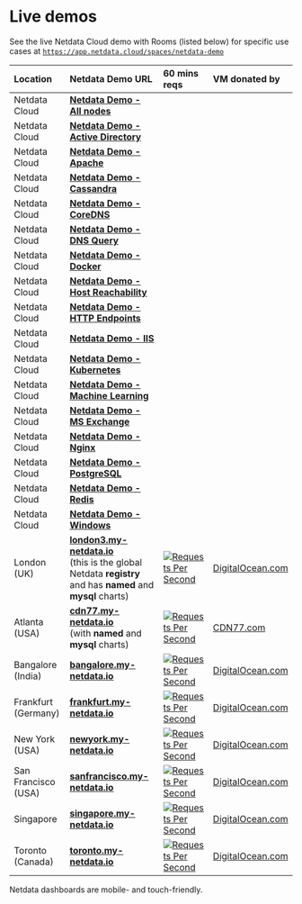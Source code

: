 
# Live demos

See the live Netdata Cloud demo with Rooms (listed below) for specific use cases at [`https://app.netdata.cloud/spaces/netdata-demo`](https://app.netdata.cloud/spaces/netdata-demo)

| Location            | Netdata Demo URL                                                                                                                                | 60 mins reqs                                                                                                                                                                                                                                                 | VM donated by                                      |
|:--------------------|:------------------------------------------------------------------------------------------------------------------------------------------------|:-------------------------------------------------------------------------------------------------------------------------------------------------------------------------------------------------------------------------------------------------------------|:---------------------------------------------------|
| Netdata Cloud       | **[Netdata Demo - All nodes](https://app.netdata.cloud/spaces/netdata-demo/rooms/all-nodes/overview)**                                          |                                                                                                                                                                                                                                                              |                                                    |
| Netdata Cloud       | **[Netdata Demo - Active Directory](https://app.netdata.cloud/spaces/netdata-demo/rooms/active-directory/overview)**                            |                                                                                                                                                                                                                                                              |                                                    |
| Netdata Cloud       | **[Netdata Demo - Apache](https://app.netdata.cloud/spaces/netdata-demo/rooms/apache/overview)**                                                |                                                                                                                                                                                                                                                              |                                                    |
| Netdata Cloud       | **[Netdata Demo - Cassandra](https://app.netdata.cloud/spaces/netdata-demo/rooms/cassandra/overview)**                                          |                                                                                                                                                                                                                                                              |                                                    |
| Netdata Cloud       | **[Netdata Demo - CoreDNS](https://app.netdata.cloud/spaces/netdata-demo/rooms/coredns/overview)**                                              |                                                                                                                                                                                                                                                              |                                                    |
| Netdata Cloud       | **[Netdata Demo - DNS Query](https://app.netdata.cloud/spaces/netdata-demo/rooms/dns-query/overview)**                                          |                                                                                                                                                                                                                                                              |                                                    |
| Netdata Cloud       | **[Netdata Demo - Docker](https://app.netdata.cloud/spaces/netdata-demo/rooms/docker/overview)**                                                |                                                                                                                                                                                                                                                              |                                                    |
| Netdata Cloud       | **[Netdata Demo - Host Reachability](https://app.netdata.cloud/spaces/netdata-demo/rooms/host-reachability/overview)**                          |                                                                                                                                                                                                                                                              |                                                    |
| Netdata Cloud       | **[Netdata Demo - HTTP Endpoints](https://app.netdata.cloud/spaces/netdata-demo/rooms/http-endpoints/overview)**                                |                                                                                                                                                                                                                                                              |                                                    |
| Netdata Cloud       | **[Netdata Demo - IIS](https://app.netdata.cloud/spaces/netdata-demo/rooms/iis/overview)**                                                      |                                                                                                                                                                                                                                                              |                                                    |
| Netdata Cloud       | **[Netdata Demo - Kubernetes](https://app.netdata.cloud/spaces/netdata-demo/rooms/kubernetes/kubernetes)**                                      |                                                                                                                                                                                                                                                              |                                                    |
| Netdata Cloud       | **[Netdata Demo - Machine Learning](https://app.netdata.cloud/spaces/netdata-demo/rooms/machine-learning/overview)**                            |                                                                                                                                                                                                                                                              |                                                    |
| Netdata Cloud       | **[Netdata Demo - MS Exchange](https://app.netdata.cloud/spaces/netdata-demo/rooms/ms-exchange/overview)**                                      |                                                                                                                                                                                                                                                              |                                                    |
| Netdata Cloud       | **[Netdata Demo - Nginx](https://app.netdata.cloud/spaces/netdata-demo/rooms/nginx/overview)**                                                  |                                                                                                                                                                                                                                                              |                                                    |
| Netdata Cloud       | **[Netdata Demo - PostgreSQL](https://app.netdata.cloud/spaces/netdata-demo/rooms/postgresql/overview)**                                        |                                                                                                                                                                                                                                                              |                                                    |
| Netdata Cloud       | **[Netdata Demo - Redis](https://app.netdata.cloud/spaces/netdata-demo/rooms/redis/overview)**                                                  |                                                                                                                                                                                                                                                              |                                                    |
| Netdata Cloud       | **[Netdata Demo - Windows](https://app.netdata.cloud/spaces/netdata-demo/rooms/windows/overview)**                                              |                                                                                                                                                                                                                                                              |                                                    |
| London (UK)         | **[london3.my-netdata.io](https://london3.my-netdata.io)**<br/>(this is the global Netdata **registry** and has **named** and **mysql** charts) | [![Requests Per Second](https://london3.my-netdata.io/api/v1/badge.svg?chart=netdata.requests&dimensions=requests&after=-3600&options=unaligned&group=sum&label=reqs&units=empty&value_color=blue&precision=0&v42)](https://london3.my-netdata.io)           | [DigitalOcean.com](https://m.do.co/c/83dc9f941745) |
| Atlanta (USA)       | **[cdn77.my-netdata.io](https://cdn77.my-netdata.io)**<br/>(with **named** and **mysql** charts)                                                | [![Requests Per Second](https://cdn77.my-netdata.io/api/v1/badge.svg?chart=netdata.requests&dimensions=requests&after=-3600&options=unaligned&group=sum&label=reqs&units=empty&value_color=blue&precision=0&v42)](https://cdn77.my-netdata.io)               | [CDN77.com](https://www.cdn77.com/)                |
| Bangalore (India)   | **[bangalore.my-netdata.io](https://bangalore.my-netdata.io)**                                                                                  | [![Requests Per Second](https://bangalore.my-netdata.io/api/v1/badge.svg?chart=netdata.requests&dimensions=requests&after=-3600&options=unaligned&group=sum&label=reqs&units=empty&value_color=blue&precision=0&v42)](https://bangalore.my-netdata.io)       | [DigitalOcean.com](https://m.do.co/c/83dc9f941745) |
| Frankfurt (Germany) | **[frankfurt.my-netdata.io](https://frankfurt.my-netdata.io)**                                                                                  | [![Requests Per Second](https://frankfurt.my-netdata.io/api/v1/badge.svg?chart=netdata.requests&dimensions=requests&after=-3600&options=unaligned&group=sum&label=reqs&units=empty&value_color=blue&precision=0&v42)](https://frankfurt.my-netdata.io)       | [DigitalOcean.com](https://m.do.co/c/83dc9f941745) |
| New York (USA)      | **[newyork.my-netdata.io](https://newyork.my-netdata.io)**                                                                                      | [![Requests Per Second](https://newyork.my-netdata.io/api/v1/badge.svg?chart=netdata.requests&dimensions=requests&after=-3600&options=unaligned&group=sum&label=reqs&units=empty&value_color=blue&precision=0&v42)](https://newyork.my-netdata.io)           | [DigitalOcean.com](https://m.do.co/c/83dc9f941745) |
| San Francisco (USA) | **[sanfrancisco.my-netdata.io](https://sanfrancisco.my-netdata.io)**                                                                            | [![Requests Per Second](https://sanfrancisco.my-netdata.io/api/v1/badge.svg?chart=netdata.requests&dimensions=requests&after=-3600&options=unaligned&group=sum&label=reqs&units=empty&value_color=blue&precision=0&v42)](https://sanfrancisco.my-netdata.io) | [DigitalOcean.com](https://m.do.co/c/83dc9f941745) |
| Singapore           | **[singapore.my-netdata.io](https://singapore.my-netdata.io)**                                                                                  | [![Requests Per Second](https://singapore.my-netdata.io/api/v1/badge.svg?chart=netdata.requests&dimensions=requests&after=-3600&options=unaligned&group=sum&label=reqs&units=empty&value_color=blue&precision=0&v42)](https://singapore.my-netdata.io)       | [DigitalOcean.com](https://m.do.co/c/83dc9f941745) |
| Toronto (Canada)    | **[toronto.my-netdata.io](https://toronto.my-netdata.io)**                                                                                      | [![Requests Per Second](https://toronto.my-netdata.io/api/v1/badge.svg?chart=netdata.requests&dimensions=requests&after=-3600&options=unaligned&group=sum&label=reqs&units=empty&value_color=blue&precision=0&v42)](https://toronto.my-netdata.io)           | [DigitalOcean.com](https://m.do.co/c/83dc9f941745) |

Netdata dashboards are mobile- and touch-friendly.
